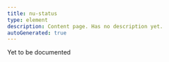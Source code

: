 ```yaml
---
title: nu-status
type: element
description: Content page. Has no description yet.
autoGenerated: true
---
```


Yet to be documented